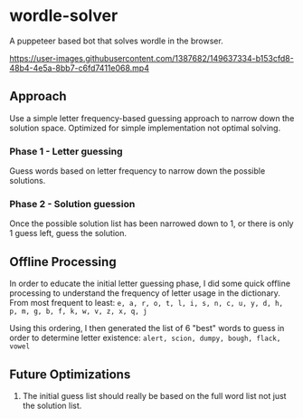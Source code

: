 # wordle-solver
A puppeteer based bot that solves wordle in the browser.

https://user-images.githubusercontent.com/1387682/149637334-b153cfd8-48b4-4e5a-8bb7-c6fd7411e068.mp4

## Approach
Use a simple letter frequency-based guessing approach to narrow down the solution space.
Optimized for simple implementation not optimal solving.

### Phase 1 - Letter guessing
Guess words based on letter frequency to narrow down the possible solutions.

### Phase 2 - Solution guession
Once the possible solution list has been narrowed down to 1, or there is only 1 guess left, guess the solution.


## Offline Processing
In order to educate the initial letter guessing phase, I did some quick offline processing to understand the frequency of letter usage in the dictionary.
From most frequent to least: `e, a, r, o, t, l, i, s, n, c, u, y, d, h, p, m, g, b, f, k, w, v, z, x, q, j`

Using this ordering, I then generated the list of 6 "best" words to guess in order to determine letter existence:
`alert, scion, dumpy, bough, flack, vowel`

## Future Optimizations
1. The initial guess list should really be based on the full word list not just the solution list.
